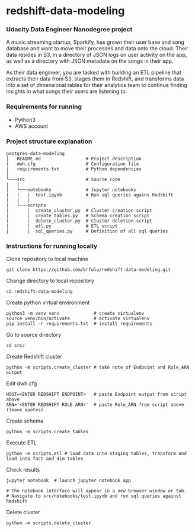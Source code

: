 # redshift-data-modeling
### Udacity Data Engineer Nanodegree project
A music streaming startup, Sparkify, has grown their user base and song database and want to move their processes and data onto the cloud. Their data resides in S3, in a directory of JSON logs on user activity on the app, as well as a directory with JSON metadata on the songs in their app.

As their data engineer, you are tasked with building an ETL pipeline that extracts their data from S3, stages them in Redshift, and transforms data into a set of dimensional tables for their analytics team to continue finding insights in what songs their users are listening to. 

### Requirements for running
- Python3 
- AWS account

### Project structure explanation
```
postgres-data-modeling
│   README.md                 # Project description
|   dwh.cfg                   # Configuration file
|   requirements.txt          # Python dependencies
│   
└───src                       # Source code
|   |               
│   └───notebooks             # Jupyter notebooks
|   |   |  test.ipynb         # Run sql queries agains Redshift
|   |   |
|   └───scripts
│       │  create_cluster.py  # Cluster creation script
|       |  create_tables.py   # Schema creation script
|       |  delete_cluster.py  # Cluster deletion script
|       |  etl.py             # ETL script
|       |  sql_queries.py     # Definition of all sql queries
```

### Instructions for running locally

Clone repository to local machine
```
git clone https://github.com/brfulu/redshift-data-modeling.git
```

Change directory to local repository
```
cd redshift-data-modeling
```

Create python virtual environment
```
python3 -m venv venv             # create virtualenv
source venv/bin/activate         # activate virtualenv
pip install -r requirements.txt  # install requirements
```

Go to source directory
```
cd src/
```

Create Redshift cluster
```
python -m scripts.create_cluster # take note of Endpoint and Role_ARN output
```

Edit dwh.cfg
```
HOST=<ENTER REDSHIFT ENDPOINT>   # paste Endpoint output from script above
ARN='<ENTER REDSHIFT ROLE ARN>'  # paste Role_ARN from script above (leave quotes)
```

Create schema
```
python -m scripts.create_tables
```

Execute ETL
```
python -m scripts.etl # load data into staging tables, transform and load into fact and dim tables
```

Check results

```
jupyter notebook  # launch jupyter notebook app

# The notebook interface will appear in a new browser window or tab.
# Navigate to src/notebooks/test.ipynb and run sql queries against Redshift
```

Delete cluster
```
python -m scripts.delete_cluster
```